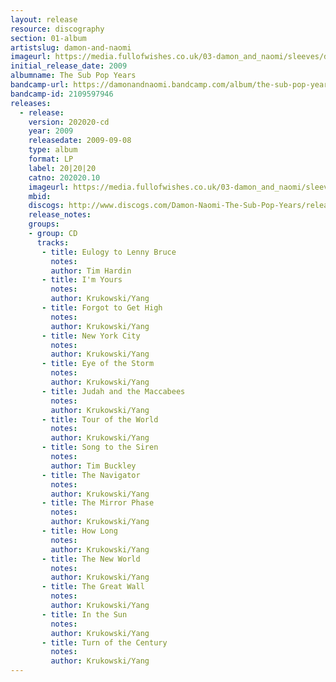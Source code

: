 ```yaml
---
layout: release
resource: discography
section: 01-album
artistslug: damon-and-naomi
imageurl: https://media.fullofwishes.co.uk/03-damon_and_naomi/sleeves/dan_subpopyears.jpg
initial_release_date: 2009
albumname: The Sub Pop Years
bandcamp-url: https://damonandnaomi.bandcamp.com/album/the-sub-pop-years-1995-2002
bandcamp-id: 2109597946
releases:
  - release:
    version: 202020-cd
    year: 2009
    releasedate: 2009-09-08
    type: album
    format: LP
    label: 20|20|20
    catno: 202020.10
    imageurl: https://media.fullofwishes.co.uk/03-damon_and_naomi/sleeves/dan_subpopyears.jpg
    mbid:
    discogs: http://www.discogs.com/Damon-Naomi-The-Sub-Pop-Years/release/1947975
    release_notes:
    groups:
    - group: CD
      tracks:
       - title: Eulogy to Lenny Bruce
         notes:
         author: Tim Hardin
       - title: I'm Yours
         notes:
         author: Krukowski/Yang
       - title: Forgot to Get High
         notes:
         author: Krukowski/Yang
       - title: New York City
         notes:
         author: Krukowski/Yang
       - title: Eye of the Storm
         notes:
         author: Krukowski/Yang
       - title: Judah and the Maccabees
         notes:
         author: Krukowski/Yang
       - title: Tour of the World
         notes:
         author: Krukowski/Yang
       - title: Song to the Siren
         notes:
         author: Tim Buckley
       - title: The Navigator
         notes:
         author: Krukowski/Yang
       - title: The Mirror Phase
         notes:
         author: Krukowski/Yang
       - title: How Long
         notes:
         author: Krukowski/Yang
       - title: The New World
         notes:
         author: Krukowski/Yang
       - title: The Great Wall
         notes:
         author: Krukowski/Yang
       - title: In the Sun
         notes:
         author: Krukowski/Yang
       - title: Turn of the Century
         notes:
         author: Krukowski/Yang
---
```

